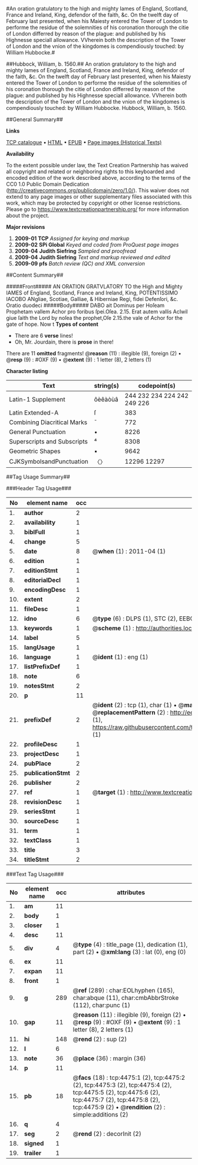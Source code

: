 #An oration gratulatory to the high and mighty Iames of England, Scotland, France and Ireland, King, defendor of the faith, &c. On the twelft day of February last presented, when his Maiesty entered the Tower of London to performe the residue of the solemnities of his coronation thorough the citie of London differred by reason of the plague: and published by his Highnesse speciall allowance. VVherein both the description of the Tower of London and the vnion of the kingdomes is compendiously touched: by William Hubbocke.#

##Hubbock, William, b. 1560.##
An oration gratulatory to the high and mighty Iames of England, Scotland, France and Ireland, King, defendor of the faith, &c. On the twelft day of February last presented, when his Maiesty entered the Tower of London to performe the residue of the solemnities of his coronation thorough the citie of London differred by reason of the plague: and published by his Highnesse speciall allowance. VVherein both the description of the Tower of London and the vnion of the kingdomes is compendiously touched: by William Hubbocke.
Hubbock, William, b. 1560.

##General Summary##

**Links**

[TCP catalogue](http://www.ota.ox.ac.uk/tcp/)  • 
[HTML](http://tei.it.ox.ac.uk/tcp/Texts-HTML/free/A03/A03780.html)  • 
[EPUB](http://tei.it.ox.ac.uk/tcp/Texts-EPUB/free/A03/A03780.epub) • 
[Page images (Historical Texts)](https://historicaltexts.jisc.ac.uk/eebo-99840007e)

**Availability**

To the extent possible under law, the Text Creation Partnership has waived all copyright and related or neighboring rights to this keyboarded and encoded edition of the work described above, according to the terms of the CC0 1.0 Public Domain Dedication (http://creativecommons.org/publicdomain/zero/1.0/). This waiver does not extend to any page images or other supplementary files associated with this work, which may be protected by copyright or other license restrictions. Please go to https://www.textcreationpartnership.org/ for more information about the project.

**Major revisions**

1. __2009-01__ __TCP__ *Assigned for keying and markup*
1. __2009-02__ __SPi Global__ *Keyed and coded from ProQuest page images*
1. __2009-04__ __Judith Siefring__ *Sampled and proofread*
1. __2009-04__ __Judith Siefring__ *Text and markup reviewed and edited*
1. __2009-09__ __pfs__ *Batch review (QC) and XML conversion*

##Content Summary##

#####Front#####
AN ORATION GRATVLATORY TO the High and Mighty IAMES of England, Scotland, France and Ireland, King, POTENTISSIMO IACOBO ANgliae, Scotiae, Galliae, & Hiberniae Regi, fidei Defenſori, &c. Oratio duodeci
#####Body#####
DABO ait Dominus per Hoſeam Prophetam vallem Achor pro foribus ſpei.Oſea. 2.15. Erat autem vallis AcIwil giue ſaith the Lord by noſea the prophet,Oſe 2.15.the vale of Achor for the gate of hope. Now t
**Types of content**

  * There are 6 **verse** lines!
  * Oh, Mr. Jourdain, there is **prose** in there!

There are 11 **omitted** fragments! 
 @__reason__ (11) : illegible (9), foreign (2)  •  @__resp__ (9) : #OXF (9)  •  @__extent__ (9) : 1 letter (8), 2 letters (1)

**Character listing**


|Text|string(s)|codepoint(s)|
|---|---|---|
|Latin-1 Supplement|ôèêàòùâ|244 232 234 224 242 249 226|
|Latin Extended-A|ſ|383|
|Combining             Diacritical Marks|̄|772|
|General Punctuation|•|8226|
|Superscripts             and Subscripts|⁴|8308|
|Geometric Shapes|▪|9642|
|CJKSymbolsandPunctuation|〈〉|12296 12297|

##Tag Usage Summary##

###Header Tag Usage###

|No|element name|occ|attributes|
|---|---|---|---|
|1.|__author__|2||
|2.|__availability__|1||
|3.|__biblFull__|1||
|4.|__change__|5||
|5.|__date__|8| @__when__ (1) : 2011-04 (1)|
|6.|__edition__|1||
|7.|__editionStmt__|1||
|8.|__editorialDecl__|1||
|9.|__encodingDesc__|1||
|10.|__extent__|2||
|11.|__fileDesc__|1||
|12.|__idno__|6| @__type__ (6) : DLPS (1), STC (2), EEBO-CITATION (1), PROQUEST (1), VID (1)|
|13.|__keywords__|1| @__scheme__ (1) : http://authorities.loc.gov/ (1)|
|14.|__label__|5||
|15.|__langUsage__|1||
|16.|__language__|1| @__ident__ (1) : eng (1)|
|17.|__listPrefixDef__|1||
|18.|__note__|6||
|19.|__notesStmt__|2||
|20.|__p__|11||
|21.|__prefixDef__|2| @__ident__ (2) : tcp (1), char (1)  •  @__matchPattern__ (2) : ([0-9\-]+):([0-9IVX]+) (1), (.+) (1)  •  @__replacementPattern__ (2) : http://eebo.chadwyck.com/downloadtiff?vid=$1&page=$2 (1), https://raw.githubusercontent.com/textcreationpartnership/Texts/master/tcpchars.xml#$1 (1)|
|22.|__profileDesc__|1||
|23.|__projectDesc__|1||
|24.|__pubPlace__|2||
|25.|__publicationStmt__|2||
|26.|__publisher__|2||
|27.|__ref__|1| @__target__ (1) : http://www.textcreationpartnership.org/docs/. (1)|
|28.|__revisionDesc__|1||
|29.|__seriesStmt__|1||
|30.|__sourceDesc__|1||
|31.|__term__|1||
|32.|__textClass__|1||
|33.|__title__|3||
|34.|__titleStmt__|2||


###Text Tag Usage###

|No|element name|occ|attributes|
|---|---|---|---|
|1.|__am__|11||
|2.|__body__|1||
|3.|__closer__|1||
|4.|__desc__|11||
|5.|__div__|4| @__type__ (4) : title_page (1), dedication (1), part (2)  •  @__xml:lang__ (3) : lat (0), eng (0)|
|6.|__ex__|11||
|7.|__expan__|11||
|8.|__front__|1||
|9.|__g__|289| @__ref__ (289) : char:EOLhyphen (165), char:abque (11), char:cmbAbbrStroke (112), char:punc (1)|
|10.|__gap__|11| @__reason__ (11) : illegible (9), foreign (2)  •  @__resp__ (9) : #OXF (9)  •  @__extent__ (9) : 1 letter (8), 2 letters (1)|
|11.|__hi__|148| @__rend__ (2) : sup (2)|
|12.|__l__|6||
|13.|__note__|36| @__place__ (36) : margin (36)|
|14.|__p__|11||
|15.|__pb__|18| @__facs__ (18) : tcp:4475:1 (2), tcp:4475:2 (2), tcp:4475:3 (2), tcp:4475:4 (2), tcp:4475:5 (2), tcp:4475:6 (2), tcp:4475:7 (2), tcp:4475:8 (2), tcp:4475:9 (2)  •  @__rendition__ (2) : simple:additions (2)|
|16.|__q__|4||
|17.|__seg__|2| @__rend__ (2) : decorInit (2)|
|18.|__signed__|1||
|19.|__trailer__|1||
